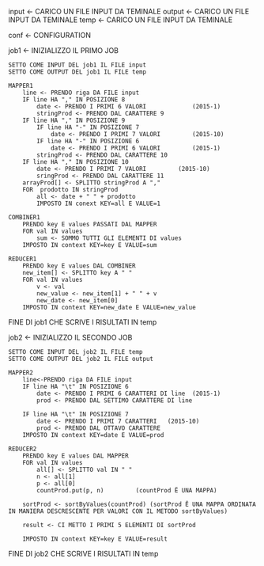 input <- CARICO UN FILE INPUT DA TEMINALE
output <- CARICO UN FILE INPUT DA TEMINALE
temp <- CARICO UN FILE INPUT DA TEMINALE

conf <- CONFIGURATION

job1 <- INIZIALIZZO IL PRIMO JOB

	SETTO COME INPUT DEL job1 IL FILE input
	SETTO COME OUTPUT DEL job1 IL FILE temp

	MAPPER1
		line <- PRENDO riga DA FILE input
		IF line HA "," IN POSIZIONE 8
			date <- PRENDO I PRIMI 6 VALORI				(2015-1)
			stringProd <- PRENDO DAL CARATTERE 9
		IF line HA "," IN POSIZIONE 9
			IF line HA "-" IN POSIZIONE 7
				date <- PRENDO I PRIMI 7 VALORI			(2015-10)
			IF line HA "-" IN POSIZIONE 6
				date <- PRENDO I PRIMI 6 VALORI			(2015-1)
			stringProd <- PRENDO DAL CARATTERE 10
		IF line HA "," IN POSIZIONE 10
			date <- PRENDO I PRIMI 7 VALORI			(2015-10)
			sringProd <- PRENDO DAL CARATTERE 11
		arrayProd[] <- SPLITTO stringProd A ","
		FOR  prodotto IN stringProd
			all <- date + " " + prodotto
			IMPOSTO IN conext KEY=all E VALUE=1

	COMBINER1
		PRENDO key E values PASSATI DAL MAPPER
		FOR val IN values
			sum <- SOMMO TUTTI GLI ELEMENTI DI values
		IMPOSTO IN context KEY=key E VALUE=sum

	REDUCER1
		PRENDO key E values DAL COMBINER
		new_item[] <- SPLITTO key A " "
    	FOR val IN values
    		v <- val
    		new_value <- new_item[1] + " " + v
    		new_date <- new_item[0]						
    	IMPOSTO IN context KEY=new_date E VALUE=new_value

FINE DI job1 CHE SCRIVE I RISULTATI IN temp

job2 <- INIZIALIZZO IL SECONDO JOB

    SETTO COME INPUT DEL job2 IL FILE temp
	SETTO COME OUTPUT DEL job2 IL FILE output

	MAPPER2
		line<-PRENDO riga DA FILE input
		IF line HA "\t" IN POSIZIONE 6
			date <- PRENDO I PRIMI 6 CARATTERI DI line	(2015-1)
			prod <- PRENDO DAL SETTIMO CARATTERE DI line

		IF line HA "\t" IN POSIZIONE 7
			date <- PRENDO I PRIMI 7 CARATTERI   (2015-10)
			prod <- PRENDO DAL OTTAVO CARATTERE
		IMPOSTO IN context KEY=date E VALUE=prod

	REDUCER2
		PRENDO key E values DAL MAPPER
		FOR val IN values
			all[] <- SPLITTO val IN " "
			n <- all[1]
			p <- all[0]
			countProd.put(p, n)         (countProd Ë UNA MAPPA)

		sortProd <- sortByValues(countProd) (sortProd Ë UNA MAPPA ORDINATA IN MANIERA DESCRESCENTE PER VALORI CON IL METODO sortByValues)

		result <- CI METTO I PRIMI 5 ELEMENTI DI sortProd

		IMPOSTO IN context KEY=key E VALUE=result



FINE DI job2 CHE SCRIVE I RISULTATI IN temp

